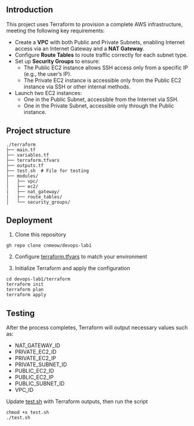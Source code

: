 ## Introduction
This project uses Terraform to provision a complete AWS infrastructure, meeting the following key requirements:
- Create a **VPC** with both Public and Private Subnets, enabling Internet access via an Internet Gateway and a **NAT Gateway**.
- Configure **Route Tables** to route traffic correctly for each subnet type.
- Set up **Security Groups** to ensure:
  - The Public EC2 instance allows SSH access only from a specific IP (e.g., the user’s IP).
  - The Private EC2 instance is accessible only from the Public EC2 instance via SSH or other internal methods.
- Launch two EC2 instances:
  - One in the Public Subnet, accessible from the Internet via SSH.
  - One in the Private Subnet, accessible only through the Public instance.

## Project structure
```
./terraform
├── main.tf
├── variables.tf
├── terraform.tfvars
├── outputs.tf
├── test.sh  # File for testing
├── modules/
│   ├── vpc/
│   ├── ec2/
|   ├── nat_gateway/
|   ├── route_tables/
│   └── security_groups/
```
## Deployment
1. Clone this repository
```
gh repo clone cnmeow/devops-lab1
```

2. Configure [terraform.tfvars](/terraform/terraform.tfvars) to match your environment

3. Initialize Terraform and apply the configuration
```
cd devops-lab1/terraform
terraform init
terraform plan
terraform apply
```

## Testing
After the process completes, Terraform will output necessary values such as:
- NAT_GATEWAY_ID
- PRIVATE_EC2_ID
- PRIVATE_EC2_IP
- PRIVATE_SUBNET_ID
- PUBLIC_EC2_ID
- PUBLIC_EC2_IP
- PUBLIC_SUBNET_ID
- VPC_ID

Update [test.sh](/terraform/test.sh) with Terraform outputs, then run the script
```
chmod +x test.sh
./test.sh
```
